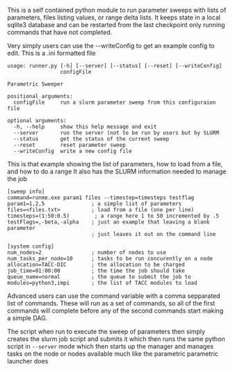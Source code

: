 This is a self contained python module to run
parameter sweeps with lists of parameters,
files listing values, or range delta lists.  It keeps state in a local
sqlite3 database and can be restarted from the last checkpoint
only running commands that have not completed.  

Very simply users can use the --writeConfig to get an example config
to edit.  This is a .ini formatted file
```
usage: runner.py [-h] [--server] [--status] [--reset] [--writeConfig]
                 configFile

Parametric Sweeper

positional arguments:
  configFile     run a slurm parameter sweep from this configuraion file

optional arguments:
  -h, --help     show this help message and exit
  --server       run the server (not to be run by users but by SLURM
  --status       get the status of the current sweep
  --reset        reset parameter sweep
  --writeConfig  write a new config file
```

This is that example showing the list of parameters, how to load from a file, and how to do a range
It also has the SLURM information needed to manage the job

```
[sweep info]
command=runme.exe param1 files --timestep=timesteps testflag
param1=1,2,5               ; a simple list of parameters
files=<files.txt>          ; load from a file (one per line)
timesteps=(1:50:0.5)        ; a range here 1 to 50 incremented by .5
testFlags=,-beta,-alpha    ; just an example that leaving a blank parameter
                           ; just leaves it out on the command line

[system config]
num_nodes=2                ; number of nodes to use
num_tasks_per_node=10      ; tasks to be run concurently on a node
allocation=TACC-DIC        ; the allocation to be charged
job_time=01:00:00          ; the time the job should take
queue_name=normal          ; the queue to submit the job to
modules=python3,impi       ; the list of TACC modules to load
```

Advanced users can use the command variable with a comma sepparated list of commands.
These will run as a set of commands, so all of the first commands will complete before 
any of the second commands start making a simple DAG.  

The script when run to execute the sweep of parameters then simply creates the slurm job
script and submits it which then runs the same python script in `--server` mode which then
starts up the manager and manages tasks on the node or nodes available much like the parametric
parametric launcher does
